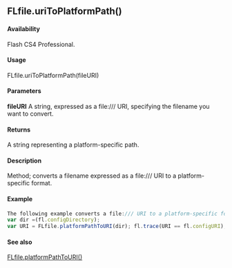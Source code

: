 ## FLfile.uriToPlatformPath()

#### Availability

Flash CS4 Professional.

#### Usage

FLfile.uriToPlatformPath(fileURI)

#### Parameters

**fileURI** A string, expressed as a file:/// URI, specifying the filename you want to convert.

#### Returns

A string representing a platform-specific path.

#### Description

Method; converts a filename expressed as a file:/// URI to a platform-specific format.

#### Example

```javascript
The following example converts a file:/// URI to a platform-specific format:
var dir =(fl.configDirectory);
var URI = FLfile.platformPathToURI(dir); fl.trace(URI == fl.configURI); // displays "true"

```
#### See also

[FLfile.platformPathToURI()](#_bookmark572)
